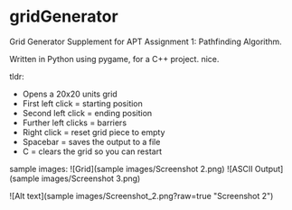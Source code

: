 # gridGenerator
Grid Generator Supplement for APT Assignment 1: Pathfinding Algorithm.

Written in Python using pygame, for a C++ project. nice.

tldr:
* Opens a 20x20 units grid
* First left click = starting position
* Second left click = ending position
* Further left clicks = barriers
* Right click = reset grid piece to empty
* Spacebar = saves the output to a file
* C = clears the grid so you can restart

sample images:
![Grid](sample images/Screenshot 2.png)
![ASCII Output](sample images/Screenshot 3.png)

![Alt text](sample images/Screenshot_2.png?raw=true "Screenshot 2")
